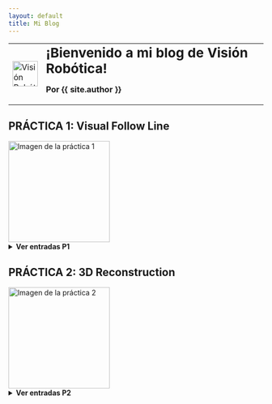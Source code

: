 ```yaml
---
layout: default
title: Mi Blog
---
```


<table>
  <tr>
    <td>
      <img src="https://paaulaagarciiaa.github.io/Vision-Robotica/logorobotica.png" alt="Visión Robótica" width="50" height="50">
    </td>
    <td>
      <h1 style="margin: 0; font-size: 26px;">¡Bienvenido a mi blog de Visión Robótica!</h1>
      <p><strong>Por {{ site.author }}</strong></p>  <!-- Aquí se muestra el autor -->
    </td>
  </tr>
</table>

## PRÁCTICA 1: Visual Follow Line
<img src="{{ '/f1.png' | relative_url }}" alt="Imagen de la práctica 1" style="width: 200px; height: auto;">


<details>
<summary><strong>Ver entradas P1</strong></summary>

<ul>
{% for post in site.posts reversed %}
  {% if post.tags contains "practica1" %}
    <li><a href="{{ post.url | relative_url }}">{{ post.title }}</a></li>
  {% endif %}
{% endfor %}
</ul>

</details>


## PRÁCTICA 2: 3D Reconstruction
<img src="{{ '/3d_reconstruction.png' | relative_url }}" alt="Imagen de la práctica 2" style="width: 200px; height: auto;">

<details>
<summary><strong>Ver entradas P2</strong></summary>

<ul>
{% for post in site.posts reversed %}
  {% if post.tags contains "practica2" %}
    <li><a href="{{ post.url | relative_url }}">{{ post.title }}</a></li>
  {% endif %}
{% endfor %}
</ul>

</details>


